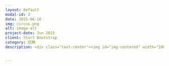 ```yaml
---
layout: default
modal-id: 3
date: 2015-06-16
img: circus.png
alt: image-alt
project-date: Jun 2015
client: Start Bootstrap
category: 招聘
description: <div class="text-center"><img id="img-centered" width="1066" height="800" alt="A photo of Subtitle Group"  src="http://openmindclub.qiniudn.com/Yixuan/image/resume.jpg"></div>


---
```

